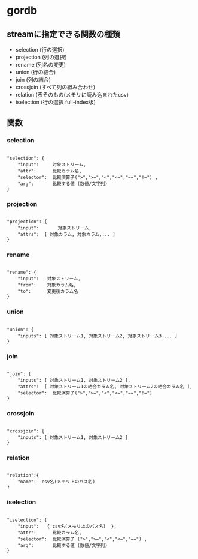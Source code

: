 # gordb


## streamに指定できる関数の種類

* selection  (行の選択)
* projection (列の選択)
* rename (列名の変更)
* union (行の結合)
* join (列の結合)
* crossjoin (すべて列の組み合わせ)
* relation  (表そのもの(メモリに読み込まれたcsv)
* iselection  (行の選択 full-index版)

## 関数

### selection

<pre><code class="json">
"selection": {
	"input":     対象ストリーム,
	"attr":      比較カラム名,
	"selector":  比較演算子(">",">=","<","<=","==","!=") ,
	"arg":       比較する値 (数値/文字列)
}
</code></pre>

### projection

<pre><code class="json">
"projection": {
	"input":       対象ストリーム,
	"attrs":  [ 対象カラム, 対象カラム,... ]
}
</code></pre>

### rename

<pre><code class="json">
"rename": {
	"input":   対象ストリーム,
	"from":    対象カラム名,
	"to":      変更後カラム名
}
</code></pre>

### union

<pre><code class="json">
"union": {
	"inputs": [ 対象ストリーム1, 対象ストリーム2, 対象ストリーム3 ... ]
}
</code></pre>

### join

<pre><code class="json">
"join": {
	"inputs": [ 対象ストリーム1, 対象ストリーム2 ],
	"attrs":  [ 対象ストリーム1の結合カラム名, 対象ストリーム2の結合カラム名 ],
	"selector":  比較演算子(">",">=","<","<=","==","!=") 
}
</code></pre>

### crossjoin

<pre><code class="json">
"crossjoin": {
	"inputs": [ 対象ストリーム1, 対象ストリーム2 ]
}
</code></pre>

### relation

<pre><code class="json">
"relation":{
	"name":  csv名(メモリ上のパス名)
}
</code></pre>

### iselection

<pre><code class="json">
"iselection": {
	"input":   { csv名(メモリ上のパス名)  },
	"attr":      比較カラム名,
	"selector":  比較演算子 (">",">=","<","<=","==") ,
	"arg":       比較する値 (数値/文字列)
}
</code></pre>

